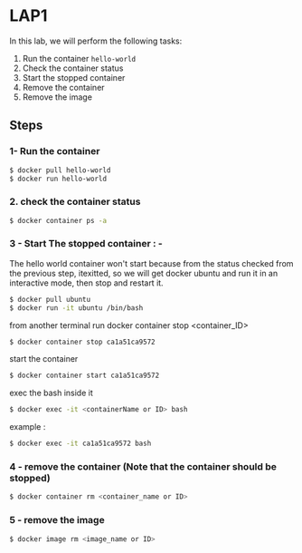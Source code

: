# LAP1

In this lab, we will perform the following tasks:

1. Run the container `hello-world`
2. Check the container status
3. Start the stopped container
4. Remove the container
5. Remove the image

## Steps

### 1- Run the container

```bash
$ docker pull hello-world
$ docker run hello-world
```

### 2. check the container status

```bash
$ docker container ps -a
```
### 3 - Start The stopped container : -
The hello world container won't start because from the status checked from the previous step, itexitted, so we will get docker ubuntu and run it in an interactive mode, then stop and restart it.

```bash
$ docker pull ubuntu
$ docker run -it ubuntu /bin/bash
```

from another terminal run docker container stop <container_ID>

```bash
$ docker container stop ca1a51ca9572
```
start the container

```bash
$ docker container start ca1a51ca9572
```

exec the bash inside it
```bash
$ docker exec -it <containerName or ID> bash
```
example :
```bash
$ docker exec -it ca1a51ca9572 bash
```

### 4 - remove the container (Note that the container should be stopped)

```bash
$ docker container rm <container_name or ID>
```

### 5 - remove the image
```bash
$ docker image rm <image_name or ID>
```
